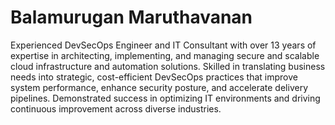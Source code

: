 # Balamurugan Maruthavanan

Experienced DevSecOps Engineer and IT Consultant with over 13 years of expertise in architecting, implementing, and managing secure and scalable cloud infrastructure and automation solutions. Skilled in translating business needs into strategic, cost-efficient DevSecOps practices that improve system performance, enhance security posture, and accelerate delivery pipelines. Demonstrated success in optimizing IT environments and driving continuous improvement across diverse industries.
